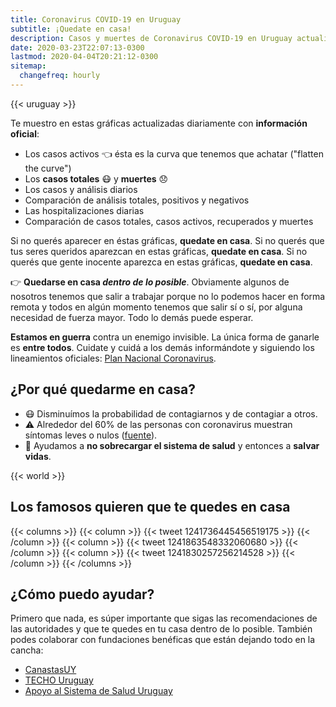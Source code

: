 ```yaml
---
title: Coronavirus COVID-19 en Uruguay
subtitle: ¡Quedate en casa!
description: Casos y muertes de Coronavirus COVID-19 en Uruguay actualizado diariamente con información oficial. Si no querés aparecer en este sitio, quedate en casa.
date: 2020-03-23T22:07:13-0300
lastmod: 2020-04-04T20:21:12-0300
sitemap:
  changefreq: hourly
---
```


{{< uruguay >}}

Te muestro en estas gráficas actualizadas diariamente con **información oficial**:

* Los casos activos 👈 ésta es la curva que tenemos que achatar ("flatten the curve")
* Los **casos totales** 😷 y **muertes** 😞
* Los casos y análisis diarios
* Comparación de análisis totales, positivos y negativos
* Las hospitalizaciones diarias
* Comparación de casos totales, casos activos, recuperados y muertes

Si no querés aparecer en éstas gráficas, **quedate en casa**. Si no querés que tus seres queridos aparezcan en estas gráficas, **quedate en casa**. Si no querés que gente inocente aparezca en estas gráficas, **quedate en casa**.

👉 **Quedarse en casa _dentro de lo posible_**. Obviamente algunos de nosotros tenemos que salir a trabajar porque no lo podemos hacer en forma remota y todos en algún momento tenemos que salir sí o sí, por alguna necesidad de fuerza mayor. Todo lo demás puede esperar.

**Estamos en guerra** contra un enemigo invisible. La única forma de ganarle es **entre todos**. Cuidate y cuidá a los demás informándote y siguiendo los lineamientos oficiales: [Plan Nacional Coronavirus][MSP_coronavirus].

## ¿Por qué quedarme en casa?

* 😷 Disminuímos la probabilidad de contagiarnos y de contagiar a otros.
* ⚠️ Alrededor del 60% de las personas con coronavirus muestran síntomas leves o nulos ([fuente][asymptomatic_cases]).
* 🏥 Ayudamos a **no sobrecargar el sistema de salud** y entonces a **salvar vidas**.

{{< world >}}

## Los famosos quieren que te quedes en casa

{{< columns >}}
{{< column >}}
{{< tweet 1241736445456519175 >}}
{{< /column >}}
{{< column >}}
{{< tweet 1241863548332060680 >}}
{{< /column >}}
{{< column >}}
{{< tweet 1241830257256214528 >}}
{{< /column >}}
{{< /columns >}}

## ¿Cómo puedo ayudar?

Primero que nada, es súper importante que sigas las recomendaciones de las autoridades y que te quedes en tu casa dentro de lo posible. También podes colaborar con fundaciones benéficas que están dejando todo en la cancha:

* [CanastasUY][canastas]
* [TECHO Uruguay][techouy]
* [Apoyo al Sistema de Salud Uruguay][colecta]

[MSP_coronavirus]: https://www.gub.uy/ministerio-salud-publica/comunicacion/publicaciones/informacion-para-poblacion
[coronaviruswikipedia]: https://es.wikipedia.org/wiki/Pandemia_de_enfermedad_por_coronavirus_de_2020_en_Uruguay
[asymptomatic_cases]: https://www.medrxiv.org/content/10.1101/2020.03.03.20030593v1
[canastas]: https://www.instagram.com/canastasuy/
[techouy]: https://www.instagram.com/techo_uy/
[colecta]: https://bit.ly/2U1hjnu
